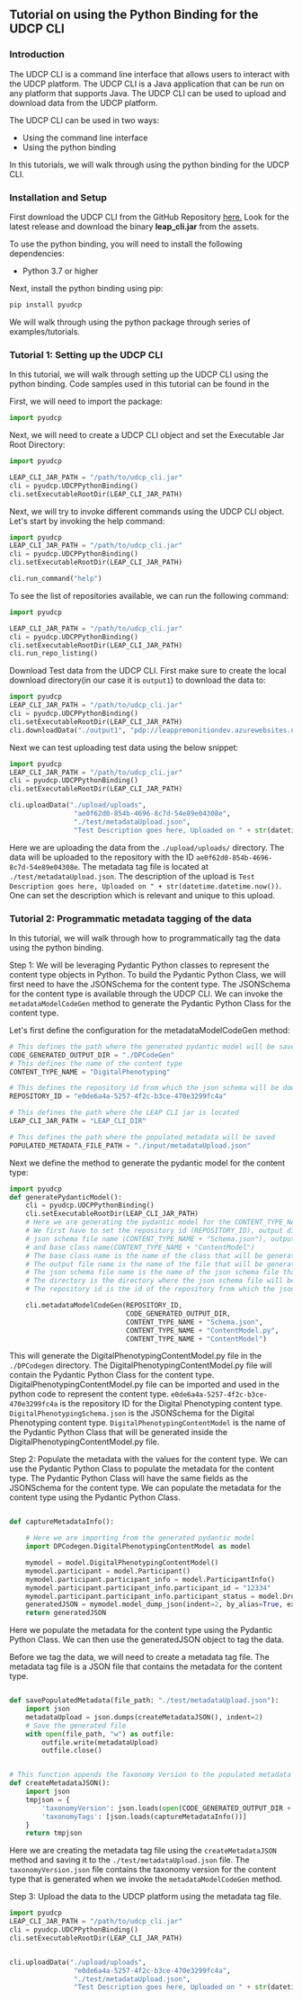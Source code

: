 ## Tutorial on using the Python Binding for the UDCP CLI

### Introduction
The UDCP CLI is a command line interface that allows users to interact with the UDCP platform.
The UDCP CLI is a Java application that can be run on any platform that supports Java.
The UDCP CLI can be used to upload and download data from the UDCP platform.

The UDCP CLI can be used in two ways:
- Using the command line interface
- Using the python binding

In this tutorials, we will walk through using the python binding for the UDCP CLI.


### Installation and Setup
First download the UDCP CLI from the GitHub Repository [here.](https://github.com/enigmasys/enigma/releases)
Look for the latest release and download the binary **leap_cli.jar** from the assets.

To use the python binding, you will need to install the following dependencies:
- Python 3.7 or higher

Next, install the python binding using pip:
```bash
pip install pyudcp
```

We will walk through using the python package through series of examples/tutorials.

### Tutorial 1: Setting up the UDCP CLI
In this tutorial, we will walk through setting up the UDCP CLI using the python binding.
Code samples used in this tutorial can be found in the 

First, we will need to import the package:
```python
import pyudcp
```

Next, we will need to create a UDCP CLI object and set the Executable Jar Root Directory:


```python
import pyudcp

LEAP_CLI_JAR_PATH = "/path/to/udcp_cli.jar"
cli = pyudcp.UDCPPythonBinding()
cli.setExecutableRootDir(LEAP_CLI_JAR_PATH)

```

Next, we will try to invoke different commands using the UDCP CLI object.
Let's start by invoking the help command:

```python
import pyudcp
LEAP_CLI_JAR_PATH = "/path/to/udcp_cli.jar"
cli = pyudcp.UDCPPythonBinding()
cli.setExecutableRootDir(LEAP_CLI_JAR_PATH)

cli.run_command("help")
```

To see the list of repositories available, we can run the following command:

```python
import pyudcp

LEAP_CLI_JAR_PATH = "/path/to/udcp_cli.jar"
cli = pyudcp.UDCPPythonBinding()
cli.setExecutableRootDir(LEAP_CLI_JAR_PATH)
cli.run_repo_listing()
```

Download Test data from the UDCP CLI. First make sure to create the local download directory(in our case it is `output1`) to download the data to:

```python
import pyudcp
LEAP_CLI_JAR_PATH = "/path/to/udcp_cli.jar"
cli = pyudcp.UDCPPythonBinding()
cli.setExecutableRootDir(LEAP_CLI_JAR_PATH)
cli.downloadData("./output1", "pdp://leappremonitiondev.azurewebsites.net/sandbox_dfv1/e0de6a4a-5257-4f2c-b3ce-470e3299fc4a/12/0")
```


Next we can test uploading test data using the below snippet:

```python
import pyudcp
LEAP_CLI_JAR_PATH = "/path/to/udcp_cli.jar"
cli = pyudcp.UDCPPythonBinding()
cli.setExecutableRootDir(LEAP_CLI_JAR_PATH)

cli.uploadData("./upload/uploads",
                "ae0f62d0-854b-4696-8c7d-54e89e04308e",
                "./test/metadataUpload.json",
                "Test Description goes here, Uploaded on " + str(datetime.datetime.now()))
```
Here we are uploading the data from the `./upload/uploads/` directory. 
The data will be uploaded to the repository with the ID `ae0f62d0-854b-4696-8c7d-54e89e04308e`.
The metadata tag file is located at `./test/metadataUpload.json`.
The description of the upload is `Test Description goes here, Uploaded on " + str(datetime.datetime.now())`. 
One can set the description which is relevant and unique to this upload.


### Tutorial 2: Programmatic metadata tagging of the data

In this tutorial, we will walk through how to programmatically tag the data using the python binding.

Step 1: We will be leveraging Pydantic Python classes to represent the content type objects in Python.
To build the Pydantic Python Class, we will first need to have the JSONSchema for the content type.
The JSONSchema for the content type is available through the UDCP CLI. We can invoke the `metadataModelCodeGen` method
to generate the Pydantic Python Class for the content type.

Let's first define the configuration for the metadataModelCodeGen method:

```python
# This defines the path where the generated pydantic model will be saved
CODE_GENERATED_OUTPUT_DIR = "./DPCodeGen"
# This defines the name of the content type
CONTENT_TYPE_NAME = "DigitalPhenotyping"

# This defines the repository id from which the json schema will be downloaded
REPOSITORY_ID = "e0de6a4a-5257-4f2c-b3ce-470e3299fc4a"

# This defines the path where the LEAP CLI jar is located
LEAP_CLI_JAR_PATH = "LEAP_CLI_DIR"

# This defines the path where the populated metadata will be saved
POPULATED_METADATA_FILE_PATH = "./input/metadataUpload.json"
```
Next we define the method to generate the pydantic model for the content type:

```python
import pyudcp
def generatePydanticModel():
    cli = pyudcp.UDCPPythonBinding()
    cli.setExecutableRootDir(LEAP_CLI_JAR_PATH)
    # Here we are generating the pydantic model for the CONTENT_TYPE_NAME
    # We first have to set the repository id (REPOSITORY_ID), output directory (CODE_GENERATED_OUTPUT_DIR), 
    # json schema file name (CONTENT_TYPE_NAME + "Schema.json"), output Python file name(CONTENT_TYPE_NAME + "ContentModel.py") 
    # and base class name(CONTENT_TYPE_NAME + "ContentModel")
    # The base class name is the name of the class that will be generated in the pydantic model
    # The output file name is the name of the file that will be generated in the directory
    # The json schema file name is the name of the json schema file that will be downloaded from the repository
    # The directory is the directory where the json schema file will be downloaded and the pydantic model will be generated
    # The repository id is the id of the repository from which the json schema file will be downloaded

    cli.metadataModelCodeGen(REPOSITORY_ID,
                             CODE_GENERATED_OUTPUT_DIR,
                             CONTENT_TYPE_NAME + "Schema.json",
                             CONTENT_TYPE_NAME + "ContentModel.py",
                             CONTENT_TYPE_NAME + "ContentModel")
```


This will generate the DigitalPhenotypingContentModel.py file in the `./DPCodegen` directory.
The DigitalPhenotypingContentModel.py file will contain the Pydantic Python Class for the content type.
DigitalPhenotypingContentModel.py file can be imported and used in the python code to represent the content type.
`e0de6a4a-5257-4f2c-b3ce-470e3299fc4a` is the repository ID for the Digital Phenotyping content type.
`DigitalPhenotypingSchema.json` is the JSONSchema for the Digital Phenotyping content type.
`DigitalPhenotypingContentModel` is the name of the Pydantic Python Class that will be generated inside the DigitalPhenotypingContentModel.py file.


Step 2: Populate the metadata with the values for the content type.
We can use the Pydantic Python Class to populate the metadata for the content type.
The Pydantic Python Class will have the same fields as the JSONSchema for the content type.
We can populate the metadata for the content type using the Pydantic Python Class.

```python

def captureMetadataInfo():

    # Here we are importing from the generated pydantic model
    import DPCodegen.DigitalPhenotypingContentModel as model

    mymodel = model.DigitalPhenotypingContentModel()
    mymodel.participant = model.Participant()
    mymodel.participant.participant_info = model.ParticipantInfo()
    mymodel.participant.participant_info.participant_id = "12334"
    mymodel.participant.participant_info.participant_status = model.Dropout(dropout={})
    generatedJSON = mymodel.model_dump_json(indent=2, by_alias=True, exclude_unset=False, exclude_none=True)
    return generatedJSON

```
Here we populate the metadata for the content type using the Pydantic Python Class.
We can then use the generatedJSON object to tag the data.

Before we tag the data, we will need to create a metadata tag file.
The metadata tag file is a JSON file that contains the metadata for the content type.


```python

def savePopulatedMetadata(file_path: "./test/metadataUpload.json"):
    import json
    metadataUpload = json.dumps(createMetadataJSON(), indent=2)
    # Save the generated file
    with open(file_path, "w") as outfile:
        outfile.write(metadataUpload)
        outfile.close()


# This function appends the Taxonomy Version to the populated metadata
def createMetadataJSON():
    import json
    tmpjson = {
        'taxonomyVersion': json.loads(open(CODE_GENERATED_OUTPUT_DIR + "/taxonomyVersion.json").read()),
        'taxonomyTags': [json.loads(captureMetadataInfo())]
    }
    return tmpjson
```

Here we are creating the metadata tag file using the `createMetadataJSON` method and saving it to the `./test/metadataUpload.json` file.
The `taxonomyVersion.json` file contains the taxonomy version for the content type that is generated when we invoke the `metadataModelCodeGen` method.


Step 3: Upload the data to the UDCP platform using the metadata tag file.

```python
import pyudcp
LEAP_CLI_JAR_PATH = "/path/to/udcp_cli.jar"
cli = pyudcp.UDCPPythonBinding()
cli.setExecutableRootDir(LEAP_CLI_JAR_PATH)


cli.uploadData("./upload/uploads",
                "e0de6a4a-5257-4f2c-b3ce-470e3299fc4a",
                "./test/metadataUpload.json",
                "Test Description goes here, Uploaded on " + str(datetime.datetime.now()))
```













